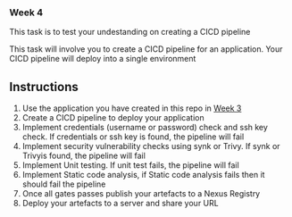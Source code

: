 ### Week 4
This task is to test your undestanding on creating a CICD pipeline

This task will involve you to create a CICD pipeline for an application. Your CICD pipeline will deploy into a single environment 


## Instructions
1. Use the application you have created in this repo in [Week 3](../week-3/README.md)
2. Create a CICD pipeline to deploy your application
3. Implement credentials (username or password) check and ssh key check. If credentials or ssh key is found, the pipeline will fail
4. Implement security vulnerability checks using synk or Trivy. If synk or Trivyis found, the pipeline will fail
5. Implement Unit testing. If unit test fails, the pipeline will fail
6. Implement Static code analysis, if Static code analysis fails then it should fail the pipeline
9. Once all gates passes publish your artefacts to a Nexus Registry
10. Deploy your artefacts to a server and share your URL